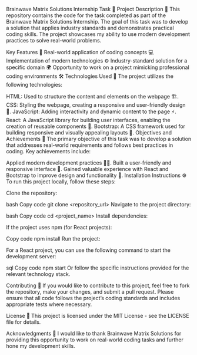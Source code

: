 Brainwave Matrix Solutions Internship Task 🚀
Project Description 📝
This repository contains the code for the task completed as part of the Brainwave Matrix Solutions Internship. The goal of this task was to develop a solution that applies industry standards and demonstrates practical coding skills. The project showcases my ability to use modern development practices to solve real-world problems.

Key Features 🌟
Real-world application of coding concepts 💻
Implementation of modern technologies ⚙️
Industry-standard solution for a specific domain 🌍
Opportunity to work on a project mimicking professional coding environments 🛠️
Technologies Used 🧰
The project utilizes the following technologies:

HTML: Used to structure the content and elements on the webpage 🏗️.
CSS: Styling the webpage, creating a responsive and user-friendly design 🎨.
JavaScript: Adding interactivity and dynamic content to the page ⚡.
React: A JavaScript library for building user interfaces, enabling the creation of reusable components 🔄.
Bootstrap: A CSS framework used for building responsive and visually appealing layouts 📱.
Objectives and Achievements 🎯
The primary objective of this task was to develop a solution that addresses real-world requirements and follows best practices in coding. Key achievements include:

Applied modern development practices 🧑‍💻.
Built a user-friendly and responsive interface 📱.
Gained valuable experience with React and Bootstrap to improve design and functionality 🔧.
Installation Instructions ⚙️
To run this project locally, follow these steps:

Clone the repository:

bash
Copy code
git clone <repository_url>
Navigate to the project directory:

bash
Copy code
cd <project_name>
Install dependencies:

If the project uses npm (for React projects):

Copy code
npm install
Run the project:

For a React project, you can use the following command to start the development server:

sql
Copy code
npm start
Or follow the specific instructions provided for the relevant technology stack.

Contributing 🤝
If you would like to contribute to this project, feel free to fork the repository, make your changes, and submit a pull request. Please ensure that all code follows the project’s coding standards and includes appropriate tests where necessary.

License 📄
This project is licensed under the MIT License - see the LICENSE file for details.

Acknowledgments 🙏
I would like to thank Brainwave Matrix Solutions for providing this opportunity to work on real-world coding tasks and further hone my development skills.

